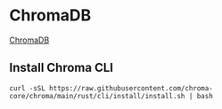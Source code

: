 # ChromaDB

[ChromaDB](https://www.trychroma.com/)

## Install Chroma CLI

```shell
curl -sSL https://raw.githubusercontent.com/chroma-core/chroma/main/rust/cli/install/install.sh | bash
```
